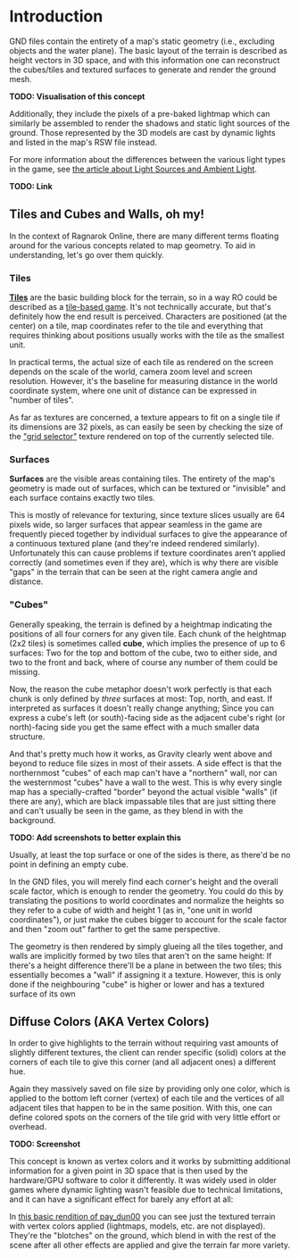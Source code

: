 # Introduction

GND files contain the entirety of a map's static geometry (i.e., excluding objects and the water plane). The basic layout of the terrain is described as height vectors in 3D space, and with this information one can reconstruct the cubes/tiles and textured surfaces to generate and render the ground mesh.

**TODO: Visualisation of this concept**

Additionally, they include the pixels of a pre-baked lightmap which can similarly be assembled to render the shadows and static light sources of the ground. Those represented by the 3D models are cast by dynamic lights and listed in the map's RSW file instead.

For more information about the differences between the various light types in the game, see [the article about Light Sources and Ambient Light]().

**TODO: Link**

## Tiles and Cubes and Walls, oh my!

In the context of Ragnarok Online, there are many different terms floating around for the various concepts related to map geometry. To aid in understanding, let's go over them quickly.

### Tiles

[**Tiles**](https://en.wikipedia.org/wiki/Tile) are the basic building block for the terrain, so in a way RO could be described as a [tile-based game](https://en.wikipedia.org/wiki/Tile-based_game). It's not technically accurate, but that's definitely how the end result is perceived. Characters are positioned (at the center) on a tile, map coordinates refer to the tile and everything that requires thinking about positions usually works with the tile as the smallest unit.

In practical terms, the actual size of each tile as rendered on the screen depends on the scale of the world, camera zoom level and screen resolution. However, it's the baseline for measuring distance in the world coordinate system, where one unit of distance can be expressed in "number of tiles".

As far as textures are concerned, a texture appears to fit on a single tile if its dimensions are 32 pixels, as can easily be seen by checking the size of the ["grid selector"](https://i.imgur.com/GBuVjXe.png) texture rendered on top of the currently selected tile.

### Surfaces

**Surfaces** are the visible areas containing tiles. The entirety of the map's geometry is made out of surfaces, which can be textured or "invisible" and each surface contains exactly two tiles.

This is mostly of relevance for texturing, since texture slices usually are 64 pixels wide, so larger surfaces that appear seamless in the game are frequently pieced together by individual surfaces to give the appearance of a continuous textured plane (and they're indeed rendered similarly). Unfortunately this can cause problems if texture coordinates aren't applied correctly (and sometimes even if they are), which is why there are visible "gaps" in the terrain that can be seen at the right camera angle and distance.

### "Cubes"

Generally speaking, the terrain is defined by a heightmap indicating the positions of all four corners for any given tile. Each chunk of the heightmap (2x2 tiles) is sometimes called **cube**, which implies the presence of up to 6 surfaces: Two for the top and bottom of the cube, two to either side, and two to the front and back, where of course any number of them could be missing.

Now, the reason the cube metaphor doesn't work perfectly is that each chunk is only defined by *three* surfaces at most: Top, north, and east. If interpreted as surfaces it doesn't really change anything; Since you can express a cube's left (or south)-facing side as the adjacent cube's right (or north)-facing side you get the same effect with a much smaller data structure.

And that's pretty much how it works, as Gravity clearly went above and beyond to reduce file sizes in most of their assets. A side effect is that the northernmost "cubes" of each map can't have a "northern" wall, nor can the westernmost "cubes" have a wall to the west. This is why every single map has a specially-crafted "border" beyond the actual visible "walls" (if there are any), which are black impassable tiles that are just sitting there and can't usually be seen in the game, as they blend in with the background.

**TODO: Add screenshots to better explain this**

Usually, at least the top surface or one of the sides is there, as there'd be no point in defining an empty cube.

In the GND files, you will merely find each corner's height and the overall scale factor, which is enough to render the geometry. You could do this by translating the positions to world coordinates and normalize the heights so they refer to a cube of width and height 1 (as in, "one unit in world coordinates"), or just make the cubes bigger to account for the scale factor and then "zoom out" farther to get the same perspective.

The geometry is then rendered by simply glueing all the tiles together, and walls are implicitly formed by two tiles that aren't on the same height: If there's a height difference there'll be a plane in between the two tiles; this essentially becomes a "wall" if assigning it a texture. However, this is only done if the neighbouring "cube" is higher or lower and has a textured surface of its own

## Diffuse Colors (AKA Vertex Colors)

In order to give highlights to the terrain without requiring vast amounts of slightly different textures, the client can render specific (solid) colors at the corners of each tile to give this corner (and all adjacent ones) a different hue.

Again they massively saved on file size by providing only one color, which is applied to the bottom left corner (vertex) of each tile and the vertices of all adjacent tiles that happen to be in the same position. With this, one can define colored spots on the corners of the tile grid with very little effort or overhead.

**TODO: Screenshot**

This concept is known as vertex colors and it works by submitting additional information for a given point in 3D space that is then used by the hardware/GPU software to color it differently. It was widely used in older games where dynamic lighting wasn't feasible due to technical limitations, and it can have a significant effect for barely any effort at all:

In [this basic rendition of pay_dun00](](https://i.imgur.com/HWrzkEE.png)) you can see just the textured terrain with vertex colors applied (lightmaps, models, etc. are not displayed). They're the "blotches" on the ground, which blend in with the rest of the scene after all other effects are applied and give the terrain far more variety.

